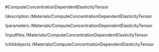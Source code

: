 <!-- MOOSE Object Documentation Stub: Remove this when content is added. -->
#ComputeConcentrationDependentElasticityTensor

!description /Materials/ComputeConcentrationDependentElasticityTensor

!parameters /Materials/ComputeConcentrationDependentElasticityTensor

!inputfiles /Materials/ComputeConcentrationDependentElasticityTensor

!childobjects /Materials/ComputeConcentrationDependentElasticityTensor
